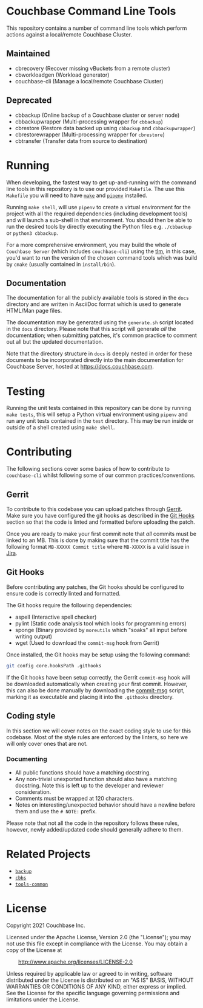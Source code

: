 # Couchbase Command Line Tools

This repository contains a number of command line tools which perform actions against a local/remote Couchbase Cluster.

## Maintained
- cbrecovery (Recover missing vBuckets from a remote cluster)
- cbworkloadgen (Workload generator)
- couchbase-cli (Manage a local/remote Couchbase Cluster)

## Deprecated
- cbbackup (Online backup of a Couchbase cluster or server node)
- cbbackupwrapper (Multi-processing wrapper for `cbbackup`)
- cbrestore (Restore data backed up using `cbbackup` and `cbbackupwrapper`)
- cbrestorewrapper (Multi-processing wrapper for `cbrestore`)
- cbtransfer (Transfer data from source to destination)

# Running

When developing, the fastest way to get up-and-running with the command line tools in this repository is to use our
provided `Makefile`. The use this `Makefile` you will need to have [`make`](https://www.gnu.org/software/make) and
[`pipenv`](https://github.com/pypa/pipenv) installed.

Running `make shell`, will use `pipenv` to create a virtual environment for the project with all the required
dependencies (including development tools) and will launch a sub-shell in that environment. You should then be able to
run the desired tools by directly executing the Python files e.g. `./cbbackup` or `python3 cbbackup`.

For a more comprehensive environment, you may build the whole of `Couchbase Server` (which includes `couchbase-cli`)
using the [tlm](https://github.com/couchbase/tlm), in this case, you'd want to run the version of the chosen command
tools which was build by `cmake` (usually contained in `install/bin`).

## Documentation

The documentation for all the publicly available tools is stored in the `docs` directory and are written in AsciiDoc
format which is used to generate HTML/Man page files.

The documentation may be generated using the `generate.sh` script located in the `docs` directory. Please note that this
script will generate *all* the documentation; when submitting patches, it's common practice to comment out all but the
updated documentation.

Note that the directory structure in `docs` is deeply nested in order for these documents to be incorporated directly
into the main documentation for Couchbase Server, hosted at https://docs.couchbase.com.

# Testing

Running the unit tests contained in this repository can be done by running `make tests`, this will setup a Python
virtual environment using `pipenv` and run any unit tests contained in the `test` directory. This may be run inside or
outside of a shell created using `make shell`.

# Contributing

The following sections cover some basics of how to contribute to `couchbase-cli` whilst following some of our common
practices/conventions.

## Gerrit

To contribute to this codebase you can upload patches through [Gerrit](http://review.couchbase.org). Make sure you have
configured the git hooks as described in the [Git Hooks](#git-hooks) section so that the code is linted and formatted
before uploading the patch.

Once you are ready to make your first commit note that *all* commits must be linked to an MB. This is done by making
sure that the commit title has the following format `MB-XXXXX Commit title` where `MB-XXXXX` is a valid issue in
[Jira](https://issues.couchbase.com).

## Git Hooks

Before contributing any patches, the Git hooks should be configured to ensure code is correctly linted and formatted.

The Git hooks require the following dependencies:
- aspell (Interactive spell checker)
- pylint (Static code analysis tool which looks for programming errors)
- sponge (Binary provided by `moreutils` which "soaks" all input before writing output)
- wget (Used to download the `commit-msg` hook from Gerrit)

Once installed, the Git hooks may be setup using the following command:

```sh
git config core.hooksPath .githooks
```

If the Git hooks have been setup correctly, the Gerrit `commit-msg` hook will be downloaded automatically when creating
your first commit. However, this can also be done manually by downloading the
[commit-msg](http://review.couchbase.org/tools/hooks/commit-msg) script, marking it as executable and placing it into
the `.githooks` directory.

## Coding style

In this section we will cover notes on the exact coding style to use for this codebase. Most of the style rules are
enforced by the linters, so here we will only cover ones that are not.

### Documenting

- All public functions should have a matching docstring.
- Any non-trivial unexported function should also have a matching docstring. Note this is left up to the developer and
  reviewer consideration.
- Comments must be wrapped at 120 characters.
- Notes on interesting/unexpected behavior should have a newline before them and use the `# NOTE:` prefix.

Please note that not all the code in the repository follows these rules, however, newly added/updated code should
generally adhere to them.

# Related Projects
- [`backup`](https://github.com/couchbase/backup)
- [`cbbs`](https://github.com/couchbase/cbbs)
- [`tools-common`](https://github.com/couchbase/tools-common)

# License
Copyright 2021 Couchbase Inc.

Licensed under the Apache License, Version 2.0 (the "License");
you may not use this file except in compliance with the License.
You may obtain a copy of the License at

&nbsp;&nbsp;&nbsp;&nbsp;&nbsp;&nbsp;&nbsp;&nbsp;http://www.apache.org/licenses/LICENSE-2.0

Unless required by applicable law or agreed to in writing, software
distributed under the License is distributed on an "AS IS" BASIS,
WITHOUT WARRANTIES OR CONDITIONS OF ANY KIND, either express or implied.
See the License for the specific language governing permissions and
limitations under the License.
